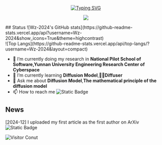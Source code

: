 <p align="center">
<a href="https://git.io/typing-svg"><img src="https://readme-typing-svg.demolab.com?font=Fira+Code&weight=80&size=32&pause=1000&color=F74322&background=DFFFEB00&width=435&lines=Welcome+to+My+GitHub!%F0%9F%8E%89" alt="Typing SVG" /></a>
<p>
<p align="center">
  <img src="https://capsule-render.vercel.app/api?type=waving&height=300&color=gradient&text=I'm%20WangZhen🧨&descAlign=66" />
</p>
## Status
![Wz-2024's GitHub stats](https://github-readme-stats.vercel.app/api?username=Wz-2024&show_icons=True&theme=highcontrast) <br>
![Top Langs](https://github-readme-stats.vercel.app/api/top-langs/?username=Wz-2024&layout=compact)

- 🔭 I’m currently doing my research in **National Pilot School of Software,Yunnan University Engineering Research Center of Cyberspace**
- 🌱 I’m currently learning **Diffusion Model**,**🧨🧨Diffuser**
- 💬 Ask me about **Diffusion Model**,**The mathematical principle of the diffusion model**
- 📫 How to reach me ![Static Badge](https://img.shields.io/badge/Email-tuobazhen%40yeah.net-blue)
## News
[2024-12] I uploaded my first article as the first author on ArXiv ![Static Badge](https://img.shields.io/badge/ArXiv-Diffusion%20Model%20From%20Scratch-red?labelColor=red&color=gray)

![Visitor Conut](https://profile-counter.glitch.me/Wz-2024/count.svg)


